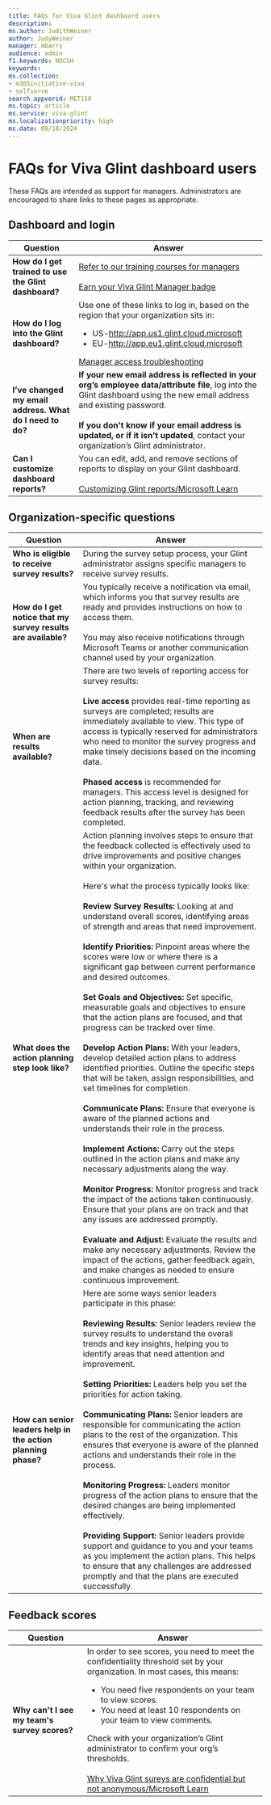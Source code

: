 ```yaml
---
title: FAQs for Viva Glint dashboard users
description: 
ms.author: JudithWeiner
author: JudyWeiner
manager: mbarry
audience: admin
f1.keywords: NOCSH
keywords: 
ms.collection:  
- m365initiative-viva
- selfserve 
search.appverid: MET150 
ms.topic: article
ms.service: viva-glint
ms.localizationpriority: high
ms.date: 09/18/2024
---
```


# FAQs for Viva Glint dashboard users

These FAQs are intended as support for managers. Administrators are encouraged to share links to these pages as appropriate.

## Dashboard and login

|Question|Answer|
|----|-----|
|**How do I get trained to use the Glint dashboard?**|[Refer to our training courses for managers](https:/learn.microsoft.com/en-us/viva/glint/start/viva-glint-learning-paths-and-modules#courses-for-managers)<br></br>[Earn your Viva Glint Manager badge](https://learn.microsoft.com/en-us/viva/glint/start/viva-glint-learning-paths-and-modules#courses-for-managers)|
|**How do I log into the Glint dashboard?**|Use one of these links to log in, based on the region that your organization sits in:<ul><li>US-http://app.us1.glint.cloud.microsoft </li><li>EU-http://app.eu1.glint.cloud.microsoft</ul>[Manager access troubleshooting](https://learn.microsoft.com/en-us/viva/glint/setup/manager-access-issues)|
|**I’ve changed my email address. What do I need to do?**|**If your new email address is reflected in your org’s employee data/attribute file**, log into the Glint dashboard using the new email address and existing password.<br></br>**If you don't know if your email address is updated, or if it isn't updated**, contact your organization’s Glint administrator.|
|**Can I customize dashboard reports?**|You can edit, add, and remove sections of reports to display on your Glint dashboard.<br></br>[Customizing Glint reports/Microsoft Learn](https://learn.microsoft.com/en-us/viva/glint/reports/report-customization)|

## Organization-specific questions

|Question|Answer|
|----|-----|
|**Who is eligible to receive survey results?**|During the survey setup process, your Glint administrator assigns specific managers to receive survey results.|
|**How do I get notice that my survey results are available?**|You typically receive a notification via email, which informs you that survey results are ready and provides instructions on how to access them. <br></br>You may also receive notifications through Microsoft Teams or another communication channel used by your organization.|
|**When are results available?**|There are two levels of reporting access for survey results: <br></br>**Live access** provides real-time reporting as surveys are completed; results are immediately available to view. This type of access is typically reserved for administrators who need to monitor the survey progress and make timely decisions based on the incoming data.<br></br>**Phased access** is recommended for managers. This access level is designed for action planning, tracking, and reviewing feedback results after the survey has been completed. |
|**What does the action planning step look like?**|Action planning involves steps to ensure that the feedback collected is effectively used to drive improvements and positive changes within your organization. <br></br>Here's what the process typically looks like:<br></br>**Review Survey Results:** Looking at and understand overall scores, identifying areas of strength and areas that need improvement.<br></br>**Identify Priorities:** Pinpoint areas where the scores were low or where there is a significant gap between current performance and desired outcomes.<br></br>**Set Goals and Objectives:** Set specific, measurable goals and objectives to ensure that the action plans are focused, and that progress can be tracked over time.<br></br>**Develop Action Plans:** With your leaders, develop detailed action plans to address identified priorities. Outline the specific steps that will be taken, assign responsibilities, and set timelines for completion.<br></br>**Communicate Plans:** Ensure that everyone is aware of the planned actions and understands their role in the process.<br></br>**Implement Actions:** Carry out the steps outlined in the action plans and make any necessary adjustments along the way.<br></br>**Monitor Progress:** Monitor progress and track the impact of the actions taken continuously. Ensure that your plans are on track and that any issues are addressed promptly.<br></br>**Evaluate and Adjust:** Evaluate the results and make any necessary adjustments. Review the impact of the actions, gather feedback again, and make changes as needed to ensure continuous improvement.|
|**How can senior leaders help in the action planning phase?**|Here are some ways senior leaders participate in this phase:<br></br>**Reviewing Results:** Senior leaders review the survey results to understand the overall trends and key insights, helping you to identify areas that need attention and improvement.<br></br>**Setting Priorities:** Leaders help you set the priorities for action taking.<br></br>**Communicating Plans:** Senior leaders are responsible for communicating the action plans to the rest of the organization. This ensures that everyone is aware of the planned actions and understands their role in the process.<br></br>**Monitoring Progress:** Leaders monitor progress of the action plans to ensure that the desired changes are being implemented effectively. <br></br>**Providing Support:** Senior leaders provide support and guidance to you and your teams as you implement the action plans. This helps to ensure that any challenges are addressed promptly and that the plans are executed successfully.|

## Feedback scores

|Question|Answer|
|----|-----|
|**Why can't I see my team's survey scores?**|In order to see scores, you need to meet the confidentiality threshold set by your organization. In most cases, this means:<ul><li>You need five respondents on your team to view scores. </li><li>You need at least 10 respondents on your team to view comments. </ul>Check with your organization’s Glint administrator to confirm your org’s thresholds.<br></br>[Why Viva Glint sureys are confidential but not anonymous/Microsoft Learn](https://go.microsoft.com/fwlink/?linkid=2286483)|















